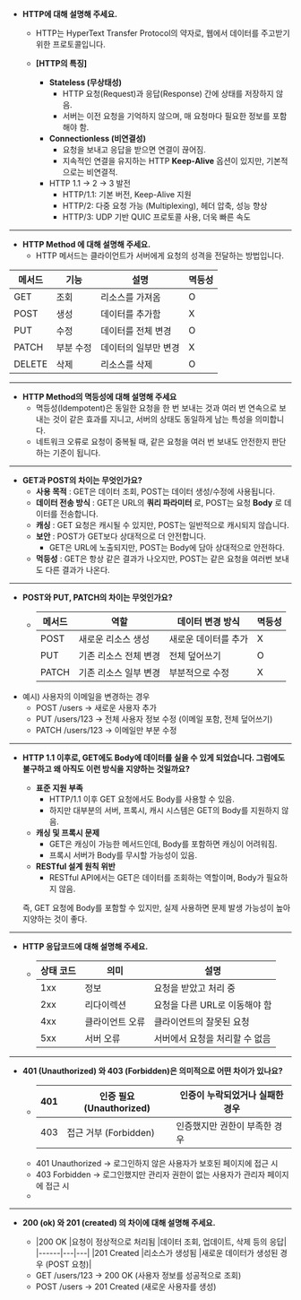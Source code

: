 - **HTTP에 대해 설명해 주세요.**
  + HTTP는 HyperText Transfer Protocol의 약자로, 웹에서 데이터를 주고받기 위한 프로토콜입니다. 

  + **[HTTP의 특징]**
    + **Stateless (무상태성)**
      + HTTP 요청(Request)과 응답(Response) 간에 상태를 저장하지 않음. 
      + 서버는 이전 요청을 기억하지 않으며, 매 요청마다 필요한 정보를 포함해야 함.
    + **Connectionless (비연결성)**
      + 요청을 보내고 응답을 받으면 연결이 끊어짐.    
      + 지속적인 연결을 유지하는 HTTP **Keep-Alive** 옵션이 있지만, 기본적으로는 비연결적.
    + HTTP 1.1 → 2 → 3 발전 
      + HTTP/1.1: 기본 버전, Keep-Alive 지원  
      + HTTP/2: 다중 요청 가능 (Multiplexing), 헤더 압축, 성능 향상 
      + HTTP/3: UDP 기반 QUIC 프로토콜 사용, 더욱 빠른 속도
-----
- **HTTP Method 에 대해 설명해 주세요.**
  - HTTP 메서드는 클라이언트가 서버에게 요청의 성격을 전달하는 방법입니다.

|메서드|기능|설명| 멱등성 |
|------|---|---|-----|
|GET|조회|리소스를 가져옴| O   |
|POST|생성| 데이터를 추가함| X   |
|PUT|수정| 데이터를 전체 변경| O   |
|PATCH|부분 수정|데이터의 일부만 변경| X   |
|DELETE|삭제|리소스를 삭제| O   |

-----
- **HTTP Method의 멱등성에 대해 설명해 주세요**
  + 멱등성(Idempotent)은 동일한 요청을 한 번 보내는 것과 여러 번 연속으로 보내는 것이 같은 효과를 지니고, 서버의 상태도 동일하게 남는 특성을 의미합니다.
  + 네트워크 오류로 요청이 중복될 때, 같은 요청을 여러 번 보내도 안전한지 판단하는 기준이 됩니다. 

-----
- **GET과 POST의 차이는 무엇인가요?**
  - **사용 목적** : GET은 데이터 조회, POST는 데이터 생성/수정에 사용됩니다. 
  - **데이터 전송 방식** : GET은 URL의 **쿼리 파라미터** 로, POST는 요청 **Body** 로 데이터를 전송합니다. 
  - **캐싱** : GET 요청은 캐시될 수 있지만, POST는 일반적으로 캐시되지 않습니다. 
  - **보안** : POST가 GET보다 상대적으로 더 안전합니다.
    - GET은 URL에 노출되지만, POST는 Body에 담아 상대적으로 안전하다.
  - **먹등성** : GET은 항상 같은 결과가 나오지만, POST는 같은 요청을 여러번 보내도 다른 결과가 나온다. 

-----
- **POST와 PUT, PATCH의 차이는 무엇인가요?**
  + |메서드	|역할	|데이터 변경 방식	| 멱등성 |
      |------|---|---|-----|
      |POST	|새로운 리소스 생성	|새로운 데이터를 추가| 	X  |
      |PUT	|기존 리소스 전체 변경|	전체 덮어쓰기| 	O  |
      |PATCH	|기존 리소스 일부 변경	|부분적으로 수정| 	X  |

+ 예시) 사용자의 이메일을 변경하는 경우 
  + POST /users → 새로운 사용자 추가 
  + PUT /users/123 → 전체 사용자 정보 수정 (이메일 포함, 전체 덮어쓰기)
  + PATCH /users/123 → 이메일만 부분 수정

-----
- **HTTP 1.1 이후로, GET에도 Body에 데이터를 실을 수 있게 되었습니다. 그럼에도 불구하고 왜 아직도 이런 방식을 지양하는 것일까요?**
  + **표준 지원 부족**
    + HTTP/1.1 이후 GET 요청에서도 Body를 사용할 수 있음. 
    + 하지만 대부분의 서버, 프록시, 캐시 시스템은 GET의 Body를 지원하지 않음. 
  + **캐싱 및 프록시 문제**
    + GET은 캐싱이 가능한 메서드인데, Body를 포함하면 캐싱이 어려워짐. 
    + 프록시 서버가 Body를 무시할 가능성이 있음. 
  + **RESTful 설계 원칙 위반** 
    + RESTful API에서는 GET은 데이터를 조회하는 역할이며, Body가 필요하지 않음.
  
  즉, GET 요청에 Body를 포함할 수 있지만, 실제 사용하면 문제 발생 가능성이 높아 지양하는 것이 좋다.

-----
- **HTTP 응답코드에 대해 설명해 주세요.**
  - |상태 코드	|의미|	설명|
    |------|---|---|
    |1xx	|정보	|요청을 받았고 처리 중|
    |2xx|리다이렉션	|요청을 다른 URL로 이동해야 함|
    |4xx	|클라이언트 오류	|클라이언트의 잘못된 요청|
    |5xx	|서버 오류	|서버에서 요청을 처리할 수 없음|

-----
- **401 (Unauthorized) 와 403 (Forbidden)은 의미적으로 어떤 차이가 있나요?**
  - |401	|인증 필요 (Unauthorized)|	인증이 누락되었거나 실패한 경우| 
    |------|---|---|
    |403	|접근 거부 (Forbidden)	|인증했지만 권한이 부족한 경우|
  + 401 Unauthorized → 로그인하지 않은 사용자가 보호된 페이지에 접근 시 
  + 403 Forbidden → 로그인했지만 관리자 권한이 없는 사용자가 관리자 페이지에 접근 시
  + 
------
- **200 (ok) 와 201 (created) 의 차이에 대해 설명해 주세요.**

  - |200 OK	|요청이 정상적으로 처리됨	|데이터 조회, 업데이트, 삭제 등의 응답| 
  |------|---|---| 
  |201 Created	|리소스가 생성됨	|새로운 데이터가 생성된 경우 (POST 요청)|

  + GET /users/123 → 200 OK (사용자 정보를 성공적으로 조회)
  + POST /users → 201 Created (새로운 사용자를 생성)
